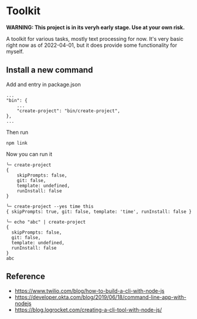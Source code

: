 # Toolkit

**WARNING: This project is in its veryh early stage. Use at your own risk.**

A toolkit for various tasks, mostly text processing for now. It's very basic right now as of 2022-04-01, but it does
provide some functionality for myself.

## Install a new command
Add and entry in package.json

```
...
"bin": {
    ...
    "create-project": "bin/create-project",
},
...
```

Then run

```shell
npm link
```

Now you can run it 

```shell
╰─ create-project
{
    skipPrompts: false,
    git: false,
    template: undefined,
    runInstall: false
}

╰─ create-project --yes time this
{ skipPrompts: true, git: false, template: 'time', runInstall: false }

╰─ echo "abc" | create-project
{
  skipPrompts: false,
  git: false,
  template: undefined,
  runInstall: false
}
abc
```

## Reference
* https://www.twilio.com/blog/how-to-build-a-cli-with-node-js
* https://developer.okta.com/blog/2019/06/18/command-line-app-with-nodejs
* https://blog.logrocket.com/creating-a-cli-tool-with-node-js/

